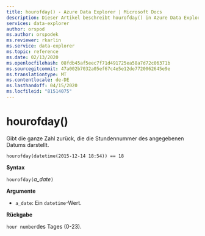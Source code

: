 ```yaml
---
title: hourofday() - Azure Data Explorer | Microsoft Docs
description: Dieser Artikel beschreibt hourofday() in Azure Data Explorer.
services: data-explorer
author: orspod
ms.author: orspodek
ms.reviewer: rkarlin
ms.service: data-explorer
ms.topic: reference
ms.date: 02/13/2020
ms.openlocfilehash: 08fdb45af5eec7f71d491725ea58a7d72c06371b
ms.sourcegitcommit: 47a002b7032a05ef67c4e5e12de7720062645e9e
ms.translationtype: MT
ms.contentlocale: de-DE
ms.lasthandoff: 04/15/2020
ms.locfileid: "81514075"
---
```

# <a name="hourofday"></a>hourofday()

Gibt die ganze Zahl zurück, die die Stundennummer des angegebenen Datums darstellt.

```kusto
hourofday(datetime(2015-12-14 18:54)) == 18
```

**Syntax**

`hourofday(`*a_date*`)`

**Argumente**

* `a_date`: Ein `datetime`-Wert.

**Rückgabe**

`hour number`des Tages (0-23).